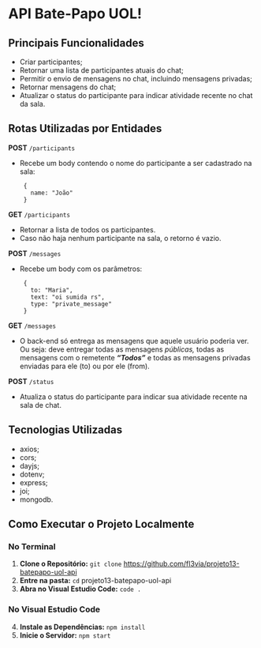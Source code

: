 # **API Bate-Papo UOL!**

## **Principais Funcionalidades**
- Criar participantes;
- Retornar uma lista de participantes atuais do chat;
- Permitir o envio de mensagens no chat, incluindo mensagens privadas;
- Retornar mensagens do chat;
- Atualizar o status do participante para indicar atividade recente no chat da sala.
  
## **Rotas Utilizadas por Entidades**
**POST** `/participants`

- Recebe um body contendo o nome do participante a ser cadastrado na sala:

       {
         name: "João"
       }

**GET** `/participants`

- Retornar a lista de todos os participantes.
- Caso não haja nenhum participante na sala, o retorno é vazio.

**POST** `/messages`

- Recebe um body com os parâmetros:
  
       {
         to: "Maria",
         text: "oi sumida rs",
         type: "private_message"
       }

**GET** `/messages`
- O back-end só entrega as mensagens que aquele usuário poderia ver. Ou seja: deve entregar todas as mensagens *públicas,* todas as mensagens com o remetente ***“Todos”*** e todas as mensagens privadas enviadas para ele (to) ou por ele (from).

**POST** `/status`
- Atualiza o status do participante para indicar sua atividade recente na sala de chat.

## **Tecnologias Utilizadas**
- axios;
- cors;
- dayjs;
- dotenv;
- express;
- joi;
- mongodb.

## Como Executar o Projeto Localmente

### No Terminal 
1. **Clone o Repositório:** `git clone` https://github.com/fl3via/projeto13-batepapo-uol-api
2. **Entre na pasta:** `cd` projeto13-batepapo-uol-api
3. **Abra no Visual Estudio Code:** `code .`

### No Visual Estudio Code
4. **Instale as Dependências:** `npm install`
5. **Inicie o Servidor:** `npm start`
  
